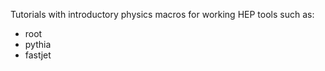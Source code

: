 Tutorials with introductory physics macros for working HEP tools such as:
- root
- pythia
- fastjet

